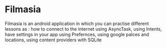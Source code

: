 # Filmasia
Filmasia is an android application in which you can practise different lessons as : how to connect to the internet using AsyncTask, using Intents, have settings in your app using Prefernces, using google palces and locations, using content providers with SQLite
